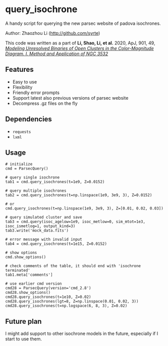 # query_isochrone

A handy script for querying the new parsec website of padova isochrones.

Author: Zhaozhou Li (http://github.com/syrte)

This code was written as a part of
**Li, Shao, Li, et al.** 2020, ApJ, 901, 49,
[*Modeling Unresolved Binaries of Open Clusters in the Color-Magnitude Diagram. I. Method and Application of NGC 3532*](https://ui.adsabs.harvard.edu/abs/2020ApJ...901...49L/abstract)

## Features
  - Easy to use
  - Flexibility
  - Friendly error prompts
  - Support latest also previous versions of parsec website
  - Decompress .gz files on the fly
## Dependencies
  - `requests`
  - `lxml`
## Usage
```
# initialize
cmd = ParsecQuery()

# query single isochrone
tab1 = cmd.query_isochrones(t=1e9, Z=0.0152)

# query multiple isochrones
tab2 = cmd.query_isochrones(t=np.linspace(1e9, 3e9, 3), Z=0.0152)

# or
cmd.query_isochrones(t=np.linspace(1e9, 3e9, 3), Z=[0.01, 0.02, 0.03])

# query simulated cluster and save
tab3 = cmd.query(isoc_agelow=1e9, isoc_metlow=0, sim_mtot=1e3, isoc_ismetlog=1, output_kind=3)
tab3.write('mock_data.fits')

# error message with invalid input
tab4 = cmd.query_isochrones(t=1e15, Z=0.0152)

# show options
cmd.show_options()

# check comments of the table, it should end with 'isochrone terminated'
tab1.meta['comments']

# use earlier cmd version
cmd28 = ParsecQuery(version='cmd_2.8')
cmd28.show_options()
cmd28.query_isochrones(t=1e10, Z=0.02)
cmd28.query_isochrones(lgt=8, Z=np.linspace(0.01, 0.02, 3))
cmd28.query_isochrones(t=np.logspace(6, 8, 3), Z=0.02)
```


## Future plan
I might add support to other isochrone models in the future, especially if I start to use them.

